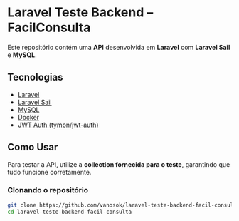 # Laravel Teste Backend – FacilConsulta

Este repositório contém uma **API** desenvolvida em **Laravel** com **Laravel Sail** e **MySQL**.

## Tecnologias

- [Laravel](https://laravel.com/)
- [Laravel Sail](https://laravel.com/docs/sail)
- [MySQL](https://www.mysql.com/)
- [Docker](https://www.docker.com/)
- [JWT Auth (tymon/jwt-auth)](https://github.com/tymondesigns/jwt-auth)

## Como Usar

Para testar a API, utilize a **collection fornecida para o teste**, garantindo que tudo funcione corretamente.

### Clonando o repositório

```sh
git clone https://github.com/vanosok/laravel-teste-backend-facil-consulta.git
cd laravel-teste-backend-facil-consulta
```

